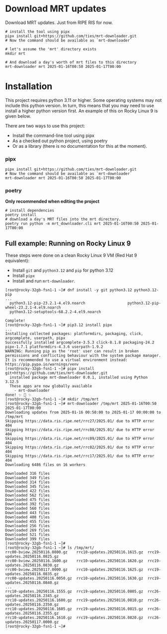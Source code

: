 # Download MRT updates

Download MRT updates. Just from RIPE RIS for now.

```
# install the tool using pipx
pipx install git+https://github.com/ties/mrt-downloader.git
# Now the command should be available as `mrt-downloader`

# let's assume the 'mrt' directory exists
mkdir mrt

# And download a day's worth of mrt files to this directory
mrt-downloader mrt 2025-01-16T00:50 2025-01-17T00:00
```

# Installation

This project requires python 3.11 or higher. Some operating systems may not
include this python version. In turn, this means that you may need to use
install a higher python version first. An example of this on Rocky Linux 9 is
given below.

There are two ways to use this project:

  * Install the command-line tool using pipx
  * As a checked out python project, using poetry
  * Or as a library (there is no documentation for this at the moment).

### pipx

```
pipx install git+https://github.com/ties/mrt-downloader.git
# Now the command should be available as `mrt-downloader`
mrt-downloader mrt 2025-01-16T00:50 2025-01-17T00:00
```
### poetry

**Only recommended when editing the project**
```
# install dependencies
poetry install
# download a day's MRT files into the mrt directory.
poetry run python -m mrt_downloader.cli mrt 2025-01-16T00:50 2025-01-17T00:00
```

## Full example: Running on Rocky Linux 9

These steps were done on a clean Rocky Linux 9 VM (Red Hat 9 equivalent):
  * Install `git` and `python3.12` and `pip` for python 3.12
  * Install `pipx`
  * Install and run `mrt-downloader`.

```
[root@rocky-32gb-fsn1-1 ~]# dnf install -y git python3.12 python3.12-pip
...
  python3.12-pip-23.2.1-4.el9.noarch                   python3.12-pip-wheel-23.2.1-4.el9.noarch
  python3.12-setuptools-68.2.2-4.el9.noarch

Complete!
[root@rocky-32gb-fsn1-1 ~]# pip3.12 install pipx
...
Installing collected packages: platformdirs, packaging, click, argcomplete, userpath, pipx
Successfully installed argcomplete-3.5.3 click-8.1.8 packaging-24.2 pipx-1.7.1 platformdirs-4.3.6 userpath-1.9.2
WARNING: Running pip as the 'root' user can result in broken permissions and conflicting behaviour with the system package manager. It is recommended to use a virtual environment instead: https://pip.pypa.io/warnings/venv
[root@rocky-32gb-fsn1-1 ~]# pipx install git+https://github.com/ties/mrt-downloader.git
  installed package mrt-downloader 0.0.1, installed using Python 3.12.5
  These apps are now globally available
    - mrt-downloader
done! ✨ 🌟 ✨
[root@rocky-32gb-fsn1-1 ~]# mkdir /tmp/mrt
[root@rocky-32gb-fsn1-1 ~]# mrt-downloader /tmp/mrt 2025-01-16T00:50 2025-01-17T00:00
Downloading updates from 2025-01-16 00:50:00 to 2025-01-17 00:00:00 to /tmp/mrt
Skipping https://data.ris.ripe.net/rrc27/2025.01/ due to HTTP error 404
Skipping https://data.ris.ripe.net/rrc08/2025.01/ due to HTTP error 404
Skipping https://data.ris.ripe.net/rrc09/2025.01/ due to HTTP error 404
Skipping https://data.ris.ripe.net/rrc02/2025.01/ due to HTTP error 404
Skipping https://data.ris.ripe.net/rrc17/2025.01/ due to HTTP error 404
Downloading 6486 files on 16 workers

Downloaded 316 files
Downloaded 349 files
Downloaded 314 files
Downloaded 345 files
Downloaded 422 files
Downloaded 562 files
Downloaded 475 files
Downloaded 392 files
Downloaded 560 files
Downloaded 443 files
Downloaded 408 files
Downloaded 455 files
Downloaded 256 files
Downloaded 269 files
Downloaded 521 files
Downloaded 399 files
[root@rocky-32gb-fsn1-1 ~]#
[root@rocky-32gb-fsn1-1 ~]# ls /tmp/mrt/
rrc00-bview.20250116.0800.gz    rrc10-updates.20250116.1615.gz  rrc19-updates.20250116.0825.gz
rrc00-bview.20250116.1600.gz    rrc10-updates.20250116.1620.gz  rrc19-updates.20250116.0830.gz
rrc00-bview.20250117.0000.gz    rrc10-updates.20250116.1625.gz  rrc19-updates.20250116.0835.gz
rrc00-updates.20250116.0050.gz  rrc10-updates.20250116.1630.gz  rrc19-updates.20250116.0840.gz
...
rrc10-updates.20250116.1555.gz  rrc19-updates.20250116.0805.gz  rrc26-updates.20250116.2345.gz
rrc10-updates.20250116.1600.gz  rrc19-updates.20250116.0810.gz  rrc26-updates.20250116.2350.gz
rrc10-updates.20250116.1605.gz  rrc19-updates.20250116.0815.gz  rrc26-updates.20250116.2355.gz
rrc10-updates.20250116.1610.gz  rrc19-updates.20250116.0820.gz  rrc26-updates.20250117.0000.gz
[root@rocky-32gb-fsn1-1 ~]#
```

